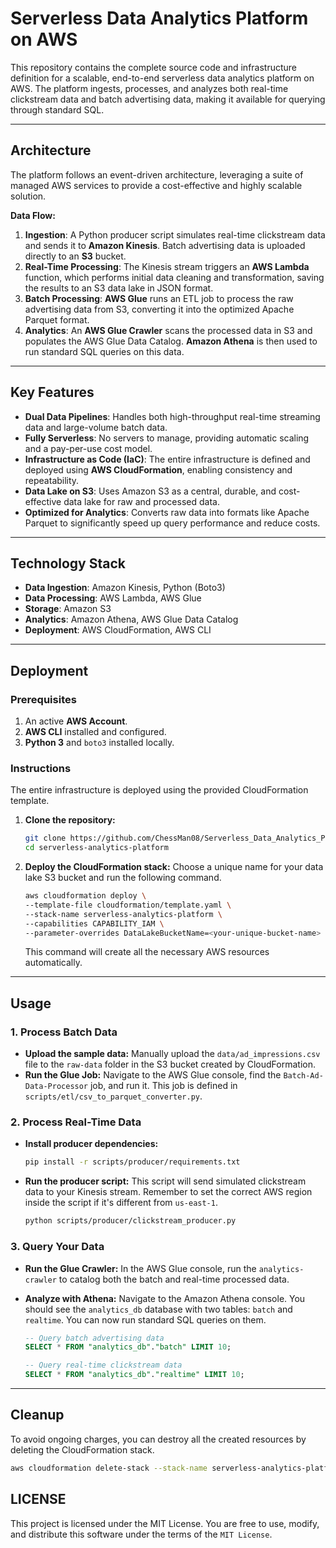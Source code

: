 # Serverless Data Analytics Platform on AWS

This repository contains the complete source code and infrastructure definition for a scalable, end-to-end serverless data analytics platform on AWS. The platform ingests, processes, and analyzes both real-time clickstream data and batch advertising data, making it available for querying through standard SQL.

---

## Architecture

The platform follows an event-driven architecture, leveraging a suite of managed AWS services to provide a cost-effective and highly scalable solution.



**Data Flow:**

1.  **Ingestion**: A Python producer script simulates real-time clickstream data and sends it to **Amazon Kinesis**. Batch advertising data is uploaded directly to an **S3** bucket.
2.  **Real-Time Processing**: The Kinesis stream triggers an **AWS Lambda** function, which performs initial data cleaning and transformation, saving the results to an S3 data lake in JSON format.
3.  **Batch Processing**: **AWS Glue** runs an ETL job to process the raw advertising data from S3, converting it into the optimized Apache Parquet format.
4.  **Analytics**: An **AWS Glue Crawler** scans the processed data in S3 and populates the AWS Glue Data Catalog. **Amazon Athena** is then used to run standard SQL queries on this data.

---

## Key Features

* **Dual Data Pipelines**: Handles both high-throughput real-time streaming data and large-volume batch data.
* **Fully Serverless**: No servers to manage, providing automatic scaling and a pay-per-use cost model.
* **Infrastructure as Code (IaC)**: The entire infrastructure is defined and deployed using **AWS CloudFormation**, enabling consistency and repeatability.
* **Data Lake on S3**: Uses Amazon S3 as a central, durable, and cost-effective data lake for raw and processed data.
* **Optimized for Analytics**: Converts raw data into formats like Apache Parquet to significantly speed up query performance and reduce costs.

---

## Technology Stack

* **Data Ingestion**: Amazon Kinesis, Python (Boto3)
* **Data Processing**: AWS Lambda, AWS Glue
* **Storage**: Amazon S3
* **Analytics**: Amazon Athena, AWS Glue Data Catalog
* **Deployment**: AWS CloudFormation, AWS CLI

---

## Deployment

### Prerequisites

1.  An active **AWS Account**.
2.  **AWS CLI** installed and configured.
3.  **Python 3** and `boto3` installed locally.

### Instructions

The entire infrastructure is deployed using the provided CloudFormation template.

1.  **Clone the repository:**
    ```bash
    git clone https://github.com/ChessMan08/Serverless_Data_Analytics_Platform_on_AWS.git
    cd serverless-analytics-platform
    ```

2.  **Deploy the CloudFormation stack:**
    Choose a unique name for your data lake S3 bucket and run the following command.

    ```bash
    aws cloudformation deploy \
    --template-file cloudformation/template.yaml \
    --stack-name serverless-analytics-platform \
    --capabilities CAPABILITY_IAM \
    --parameter-overrides DataLakeBucketName=<your-unique-bucket-name>
    ```
    This command will create all the necessary AWS resources automatically.

---

## Usage

### 1. Process Batch Data

* **Upload the sample data:** Manually upload the `data/ad_impressions.csv` file to the `raw-data` folder in the S3 bucket created by CloudFormation.
* **Run the Glue Job:** Navigate to the AWS Glue console, find the `Batch-Ad-Data-Processor` job, and run it. This job is defined in `scripts/etl/csv_to_parquet_converter.py`.

### 2. Process Real-Time Data

* **Install producer dependencies:**

    ```bash
    pip install -r scripts/producer/requirements.txt
    ```
* **Run the producer script:** This script will send simulated clickstream data to your Kinesis stream. Remember to set the correct AWS region inside the script if it's different from `us-east-1`.

    ```bash
    python scripts/producer/clickstream_producer.py
    ```

### 3. Query Your Data

* **Run the Glue Crawler:** In the AWS Glue console, run the `analytics-crawler` to catalog both the batch and real-time processed data.
* **Analyze with Athena:** Navigate to the Amazon Athena console. You should see the `analytics_db` database with two tables: `batch` and `realtime`. You can now run standard SQL queries on them.

    ```sql
    -- Query batch advertising data
    SELECT * FROM "analytics_db"."batch" LIMIT 10;

    -- Query real-time clickstream data
    SELECT * FROM "analytics_db"."realtime" LIMIT 10;
    ```

---

## Cleanup

To avoid ongoing charges, you can destroy all the created resources by deleting the CloudFormation stack.

```bash
aws cloudformation delete-stack --stack-name serverless-analytics-platform
```

## LICENSE

This project is licensed under the MIT License. You are free to use, modify, and distribute this software under the terms of the `MIT License`.
